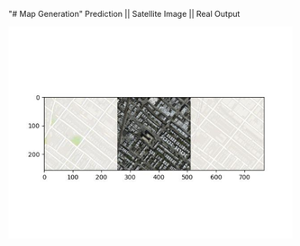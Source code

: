 "# Map Generation" 
Prediction || Satellite Image || Real Output

![alt text](https://github.com/arsh73552/MapGeneration/blob/main/exampleOut.jpg)
